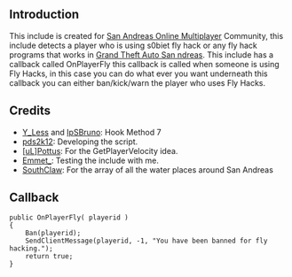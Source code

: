 ## Introduction ##
This include is created for [San Andreas Online Multiplayer](httpL//sa-mp.com) Community, this include detects a player who is using s0biet fly hack or any fly hack programs that works in [Grand Theft Auto San ndreas](ttp://www.rockstargames.com/sanandreas/). This include has a callback called OnPlayerFly this callback is called when someone is using Fly Hacks, in this case you can do what ever you want underneath this callback you can either ban/kick/warn the player who uses Fly Hacks.

## Credits ##
* [Y_Less](http://forum.sa-mp.com/member.php?u=29176) and [IpSBruno](http://forum.sa-mp.com/member.php?u=87608): Hook Method 7
* [pds2k12](http://forum.sa-mp.com/member.php?u=178953): Developing the script.
* [[uL]Pottus](http://forum.sa-mp.com/member.php?u=169807): For the GetPlayerVelocity idea.
* [Emmet_](http://forum.sa-mp.com/member.php?u=73154): Testing the include with me.
* [SouthClaw](http://forum.sa-mp.com/member.php?u=50199):  For the array of all the water places around San Andreas

## Callback ##

	public OnPlayerFly( playerid )
	{
		Ban(playerid);
		SendClientMessage(playerid, -1, "You have been banned for fly hacking.");
		return true;
	}

